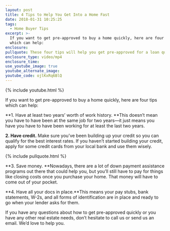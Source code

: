 ```yaml
---
layout: post
title: 4 Tips to Help You Get Into a Home Fast
date: 2018-01-31 10:25:25
tags:
  - Home Buyer Tips
excerpt: >-
  If you want to get pre-approved to buy a home quickly, here are four tips
  which can help:
enclosure:
pullquote: These four tips will help you get pre-approved for a loan quickly.
enclosure_type: video/mp4
enclosure_time:
use_youtube_image: true
youtube_alternate_image:
youtube_code: ojlKxRq6BlQ
---
```



{% include youtube.html %}

If you want to get pre-approved to buy a home quickly, here are four tips which can help:

**1. Have at least two years’ worth of work history.&nbsp;**This doesn’t mean you have to have been at the same job for two years—it just means you have you have to have been working for at least the last two years.

**2. Have credit.** Make sure you’ve been building up your credit so you can qualify for the best interest rates. If you haven’t started building your credit, apply for some credit cards from your local bank and use them wisely.

{% include pullquote.html %}

**3. Save money.&nbsp;**Nowadays, there are a lot of down payment assistance programs out there that could help you, but you’ll still have to pay for things like closing costs once you purchase your home. That money will have to come out of your pocket.

**4. Have all your docs in place.**This means your pay stubs, bank statements, W-2s, and all forms of identification are in place and ready to go when your lender asks for them.

If you have any questions about how to get pre-approved quickly or you have any other real estate needs, don’t hesitate to call us or send us an email. We’d love to help you.